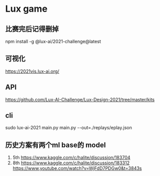 # Lux game

## 比赛完后记得删掉 
npm install -g @lux-ai/2021-challenge@latest

## 可视化
https://2021vis.lux-ai.org/

## API 
https://github.com/Lux-AI-Challenge/Lux-Design-2021/tree/master/kits

## cli
sudo lux-ai-2021 main.py main.py --out=./replays/eplay.json

## 历史方案有两个ml base的 model
1. 5th https://www.kaggle.com/c/halite/discussion/183704
2. 8th https://www.kaggle.com/c/halite/discussion/183312  https://www.youtube.com/watch?v=WjFdD7PDGw0&t=3843s